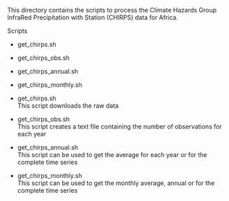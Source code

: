 This directory contains the scripts to process the Climate Hazards Group InfraRed Precipitation with Station (CHIRPS) data for Africa.

Scripts
* get_chirps.sh
* get_chirps_obs.sh
* get_chirps_annual.sh
* get_chirps_monthly.sh

* get_chirps.sh <br/>
This script downloads the raw data
* get_chirps_obs.sh <br/>
This script creates a text file containing the number of observations for each year
* get_chirps_annual.sh <br/>
This script can be used to get the average for each year or for the complete time series
* get_chirps_monthly.sh <br/>
This script can be used to get the monthly average, annual or for the complete time series

